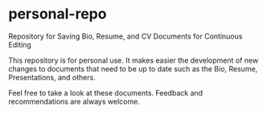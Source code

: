 # personal-repo
Repository for Saving Bio, Resume, and CV Documents for Continuous Editing

This repository is for personal use. It makes easier the development of new changes to documents that need to be up to date such as the Bio, Resume, Presentations, and others.

Feel free to take a look at these documents. Feedback and recommendations are always welcome.
